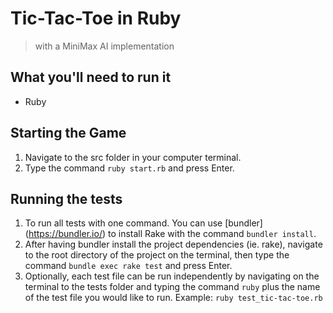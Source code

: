 # Tic-Tac-Toe in Ruby
> with a MiniMax AI implementation

## What you'll need to run it
* Ruby

## Starting the Game
1. Navigate to the src folder in your computer terminal.
2. Type the command `ruby start.rb` and press Enter.

## Running the tests
1. To run all tests with one command. You can use [bundler] (https://bundler.io/) to install Rake with the command `bundler install`.
2. After having bundler install the project dependencies (ie. rake), navigate to the root directory of the project on the terminal, then type the command `bundle exec rake test` and press Enter.
3. Optionally, each test file can be run independently by navigating on the terminal to the tests folder and typing the command `ruby` plus the name of the test file you would like to run.  Example: `ruby test_tic-tac-toe.rb`